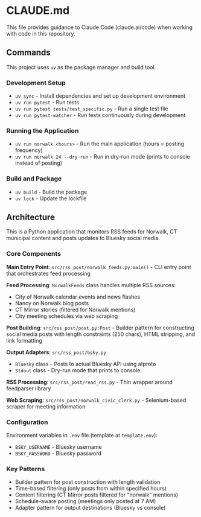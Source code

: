 # CLAUDE.md

This file provides guidance to Claude Code (claude.ai/code) when working with code in this repository.

## Commands

This project uses `uv` as the package manager and build tool.

### Development Setup
- `uv sync` - Install dependencies and set up development environment
- `uv run pytest` - Run tests
- `uv run pytest tests/test_specific.py` - Run a single test file
- `uv run pytest-watcher` - Run tests continuously during development

### Running the Application
- `uv run norwalk <hours>` - Run the main application (hours = posting frequency)
- `uv run norwalk 24 --dry-run` - Run in dry-run mode (prints to console instead of posting)

### Build and Package
- `uv build` - Build the package
- `uv lock` - Update the lockfile

## Architecture

This is a Python application that monitors RSS feeds for Norwalk, CT municipal content and posts updates to Bluesky social media. 

### Core Components

**Main Entry Point**: `src/rss_post/norwalk_feeds.py:main()` - CLI entry point that orchestrates feed processing

**Feed Processing**: `NorwalkFeeds` class handles multiple RSS sources:
- City of Norwalk calendar events and news flashes  
- Nancy on Norwalk blog posts
- CT Mirror stories (filtered for Norwalk mentions)
- City meeting schedules via web scraping

**Post Building**: `src/rss_post/post.py:Post` - Builder pattern for constructing social media posts with length constraints (250 chars), HTML stripping, and link formatting

**Output Adapters**: `src/rss_post/bsky.py`
- `Bluesky` class - Posts to actual Bluesky API using atproto
- `Stdout` class - Dry-run mode that prints to console

**RSS Processing**: `src/rss_post/read_rss.py` - Thin wrapper around feedparser library

**Web Scraping**: `src/rss_post/norwalk_civic_clerk.py` - Selenium-based scraper for meeting information

### Configuration

Environment variables in `.env` file (template at `template.env`):
- `BSKY_USERNAME` - Bluesky username
- `BSKY_PASSWORD` - Bluesky password

### Key Patterns

- Builder pattern for post construction with length validation
- Time-based filtering (only posts from within specified hours)
- Content filtering (CT Mirror posts filtered for "norwalk" mentions)
- Schedule-aware posting (meetings only posted at 7 AM)
- Adapter pattern for output destinations (Bluesky vs console)

